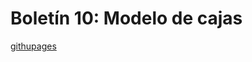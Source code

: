 # Boletín 10: Modelo de cajas

[githupages](https://angelaserantes.github.io/LMSXI-Boletin10/index.html)